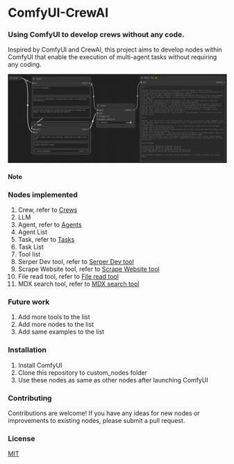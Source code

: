 # ComfyUI-CrewAI

### Using ComfyUI to develop crews without any code.

Inspired by ComfyUI and CrewAI, this project aims to develop nodes within ComfyUI that enable the execution of multi-agent tasks without requiring any coding.

![Screenshot of sample](./sample_screenshot/Example_1.png)

#### Note
### Nodes implemented
1. Crew, refer to [Crews](https://docs.crewai.com/core-concepts/Crews/)
2. LLM
3. Agent, refer to [Agents](https://docs.crewai.com/core-concepts/Agents/)
4. Agent List
5. Task, refer to [Tasks](https://docs.crewai.com/core-concepts/Tasks/)
6. Task List
7. Tool list
8. Serper Dev tool, refer to [Serper Dev tool](https://docs.crewai.com/tools/SerperDevTool/)
9. Scrape Website tool, refer to [Scrape Website tool](https://docs.crewai.com/tools/ScrapeWebsiteTool/)
10. File read tool, refer to [File read tool](https://docs.crewai.com/tools/FileReadTool/)
11. MDX search tool, refer to [MDX search tool](https://docs.crewai.com/tools/MDXSearchTool/)

### Future work
1. Add more tools to the list
2. Add more nodes to the list
3. Add same examples to the list

### Installation
1. Install ComfyUI
2. Clone this repository to custom_nodes folder
3. Use these nodes as same as other nodes after launching ComfyUI

### Contributing
Contributions are welcome! If you have any ideas for new nodes or improvements to existing nodes, please submit a pull request.
### License
[MIT](./LICENSE)